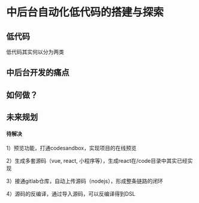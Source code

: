 
# 中后台自动化低代码的搭建与探索

## 低代码
低代码其实何以分为两类

## 中后台开发的痛点


## 如何做？


## 未来规划


#### 待解决
1）预览功能，打通codesandbox，实现项目的在线预览

2）生成多套源码（vue, react, 小程序等），生成react在/code目录中其实已经实现

3）接通gitlab仓库，自动上传源码（nodejs），形成整条链路的闭环

4）源码的反编译，通过导入源码，可以反编译得到DSL


